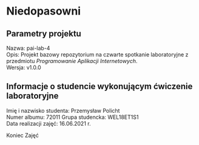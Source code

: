 # Niedopasowni

## Parametry projektu

Nazwa:  pai-lab-4  
Opis:   Projekt bazowy repozytorium na czwarte spotkanie laboratoryjne z przedmiotu *Programowanie Aplikacji Internetowych*.  
Wersja: v1.0.0  

## Informacje o studencie wykonującym ćwiczenie laboratoryjne

Imię i nazwisko studenta:   Przemysław Policht  
Numer albumu:               72011 
Grupa studencka:            WEL18ET1S1  
Data realizacji zajęć:      16.06.2021 r.  

Koniec Zajęć